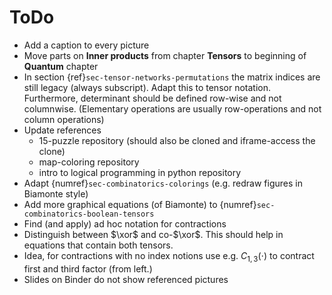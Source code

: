 # ToDo

- Add a caption to every picture
- Move parts on __Inner products__ from chapter __Tensors__ to beginning of __Quantum__ chapter
- In section {ref}`sec-tensor-networks-permutations` the matrix indices are still legacy (always
subscript). Adapt this to tensor notation. Furthermore, determinant should be defined row-wise and
not columnwise. (Elementary operations are usually row-operations and not column operations)
- Update references
  - 15-puzzle repository (should also be cloned and iframe-access the clone)
  - map-coloring repository
  - intro to logical programming in python repository
- Adapt {numref}`sec-combinatorics-colorings` (e.g. redraw figures in Biamonte style)
- Add more graphical equations (of Biamonte) to {numref}`sec-combinatorics-boolean-tensors`
- Find (and apply) ad hoc notation for contractions
- Distinguish between $\xor$ and co-$\xor$. This should help in equations that contain both tensors.
- Idea, for contractions with no index notions use e.g. $C_{1,3}(\cdot)$ to contract first and third factor (from left.)
- Slides on Binder do not show referenced pictures